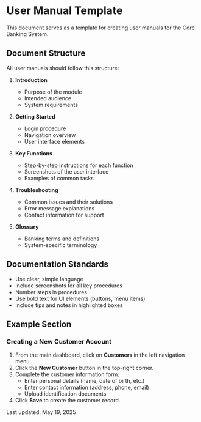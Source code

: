 # User Manual Template

This document serves as a template for creating user manuals for the Core Banking System.

## Document Structure

All user manuals should follow this structure:

1. **Introduction**
   - Purpose of the module
   - Intended audience
   - System requirements

2. **Getting Started**
   - Login procedure
   - Navigation overview
   - User interface elements

3. **Key Functions**
   - Step-by-step instructions for each function
   - Screenshots of the user interface
   - Examples of common tasks

4. **Troubleshooting**
   - Common issues and their solutions
   - Error message explanations
   - Contact information for support

5. **Glossary**
   - Banking terms and definitions
   - System-specific terminology

## Documentation Standards

- Use clear, simple language
- Include screenshots for all key procedures
- Number steps in procedures
- Use bold text for UI elements (buttons, menu items)
- Include tips and notes in highlighted boxes

## Example Section

### Creating a New Customer Account

1. From the main dashboard, click on **Customers** in the left navigation menu.
2. Click the **New Customer** button in the top-right corner.
3. Complete the customer information form:
   - Enter personal details (name, date of birth, etc.)
   - Enter contact information (address, phone, email)
   - Upload identification documents
4. Click **Save** to create the customer record.

Last updated: May 19, 2025
